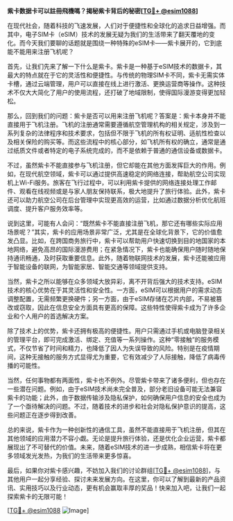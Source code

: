 **紫卡数据卡可以註冊飛機嗎？揭秘紫卡背后的秘密[[TG💪+ @esim1088](https://t.me/s/esim1088)]**

在现代社会，随着科技的飞速发展，人们对于便捷性和全球化的追求日益增强。而其中，电子SIM卡（eSIM）技术的发展无疑为我们的生活带来了翻天覆地的变化。而今天我们要聊的话题就是围绕一种特殊的eSIM卡——紫卡展开的，它到底能不能用来注册飞机呢？

首先，让我们先来了解一下什么是紫卡。紫卡是一种基于eSIM技术的数据卡，其最大的特点就在于它的灵活性和便捷性。与传统的物理SIM卡不同，紫卡无需实体卡槽，通过云端管理，用户可以直接在线上进行激活、更换运营商等操作。这种技术不仅大大简化了用户的使用流程，还打破了地域限制，使得国际漫游变得更加轻松。

那么，回到我们的问题：紫卡是否可以用来注册飞机呢？答案是：紫卡本身并不能直接用于飞机注册。飞机的注册通常需要遵循航空管理机构的相关规定，涉及到一系列复杂的法律程序和技术要求，包括但不限于飞机的所有权证明、适航性检查以及相关保险的购买等。而这些流程中的核心部分，如飞机所有权的确立，通常是通过纸质文件或者特定的电子系统完成的，而不是依赖于普通的通信设备或数据卡。

不过，虽然紫卡不能直接参与飞机注册，但它却能在其他方面发挥巨大的作用。例如，在现代航空领域，紫卡可以通过提供高速稳定的网络连接，帮助航空公司实现机上Wi-Fi服务。旅客在飞行过程中，可以利用紫卡提供的网络连接处理工作邮件、观看在线视频或是与家人朋友保持联系，极大地提升了旅行体验。此外，紫卡还可以助力航空公司在后台管理中实现更高效的运营，比如通过数据分析优化航班调度、提升客户服务效率等。

说到这里，可能有人会问：“既然紫卡不能直接注册飞机，那它还有哪些实际应用场景呢？”其实，紫卡的应用场景非常广泛，尤其是在全球化背景下，它的价值愈发凸显。比如，在跨国商务旅行中，紫卡可以帮助用户快速切换到目的地国家的本地网络，避免高昂的国际漫游费用；在紧急情况下，紫卡也能确保用户随时随地保持通讯畅通，及时获取重要信息。此外，随着物联网技术的发展，紫卡还能被应用于智能设备的联网，为智能家居、智能交通等领域提供支持。

当然，紫卡之所以能够在众多领域大放异彩，离不开背后强大的技术支持。eSIM技术的核心优势在于其灵活性和安全性。一方面，eSIM可以根据用户的需求动态调整配置，无需频繁更换硬件；另一方面，由于eSIM存储在芯片内部，不易被篡改或窃取，因此在信息安全方面具有更高的保障。这些特性使得紫卡成为了许多企业和个人用户的首选解决方案。

除了技术上的优势，紫卡还拥有极高的便捷性。用户只需通过手机或电脑登录相关的管理平台，即可完成激活、绑定、充值等一系列操作。这种“零接触”的服务模式，不仅节省了时间和精力，也降低了因人为失误导致的风险。特别是在疫情期间，这种无接触的服务方式显得尤为重要，它有效减少了人际接触，降低了病毒传播的可能性。

当然，任何事物都有两面性，紫卡也不例外。尽管紫卡带来了诸多便利，但也存在一些潜在问题。例如，由于eSIM技术尚未完全普及，部分老旧设备可能无法兼容紫卡的功能；此外，由于数据传输涉及隐私保护，如何确保用户信息的安全也成为了一个亟待解决的问题。不过，随着技术的进步和社会对隐私保护意识的提高，这些问题正在逐步得到改善。

总的来说，紫卡作为一种创新性的通信工具，虽然不能直接用于飞机注册，但其在其他领域的应用潜力不容小觑。无论是提升旅行体验，还是优化企业运营，紫卡都展现出了不可替代的价值。未来，随着eSIM技术的进一步成熟，相信紫卡将在更多领域发光发热，为我们的生活带来更多惊喜。

最后，如果你对紫卡感兴趣，不妨加入我们的讨论群组[[TG💪+ @esim1088](https://t.me/s/esim1088)]，与其他用户一起分享经验、探讨未来发展方向。在这里，你可以了解到最新的产品资讯、实用技巧以及行业动态，更有机会赢取丰厚的奖品！快来加入吧，让我们一起探索紫卡的无限可能！

[[TG💪+ @esim1088](https://t.me/s/esim1088) ![Image](https://i.postimg.cc/4NQfJmqS/Snipaste-2025-05-13-00-14-12.png)]